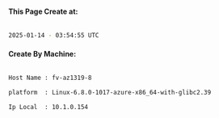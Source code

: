 
   
#### This Page Create at:

```bash

2025-01-14 - 03:54:55 UTC

```

#### Create By Machine:

```bash

Host Name : fv-az1319-8

platform  : Linux-6.8.0-1017-azure-x86_64-with-glibc2.39

Ip Local  : 10.1.0.154

```

